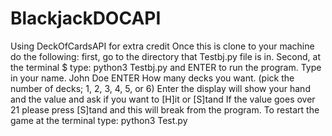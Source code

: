 # BlackjackDOCAPI
Using DeckOfCardsAPI for extra credit
Once this is clone to your machine do the following:
first, go to the directory that Testbj.py file is in.
Second, at the terminal $ type:  python3 Testbj.py  and ENTER to run the program.
Type in your name.   John Doe    ENTER
How many decks you want. (pick the number of decks; 1, 2, 3, 4, 5, or 6)   Enter
the display will show your hand and the value and ask if you want to [H]it or [S]tand
If the value goes over 21 please press [S]tand and this will break from the program.
To restart the game at the terminal type: python3 Test.py

